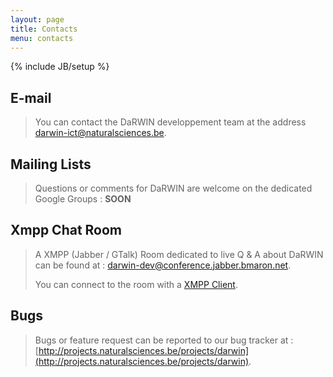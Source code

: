 ```yaml
---
layout: page
title: Contacts
menu: contacts
---
```

{% include JB/setup %}

## E-mail

>You can contact the DaRWIN developpement team at the address [darwin-ict@naturalsciences.be](mailto:darwin-ict@naturalsciences.be).

## Mailing Lists

>Questions or comments for DaRWIN are welcome on the dedicated Google Groups : **SOON**

## Xmpp Chat Room

>A XMPP (Jabber / GTalk) Room dedicated to live Q & A about DaRWIN can be found at : [darwin-dev@conference.jabber.bmaron.net](xmpp:darwin-dev@conference.jabber.bmaron.net).
>
>You can connect to the room with a [XMPP Client](http://xmpp.org/xmpp-software/clients/).

## Bugs

> Bugs or feature request can be reported to our bug tracker at : [http://projects.naturalsciences.be/projects/darwin](http://projects.naturalsciences.be/projects/darwin).
